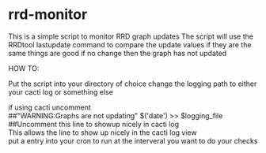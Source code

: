 # rrd-monitor

This is a simple script to monitor RRD graph updates
The script will use the RRDtool lastupdate command to compare 
the update values if they are the same things are good
if no change then the graph has not updated
 



HOW TO:

Put the script into your directory of choice 
change the logging path to either your cacti log or something else 

if using cacti uncomment <br>
##"WARNING:Graphs are not updating"   $('date')  >> $logging_file ##Uncomment this line to showup nicely in cacti log <br>
This allows the line to show up nicely in the cacti log view <br>
put a entry into your cron to run at the interveral you want to do your checks


